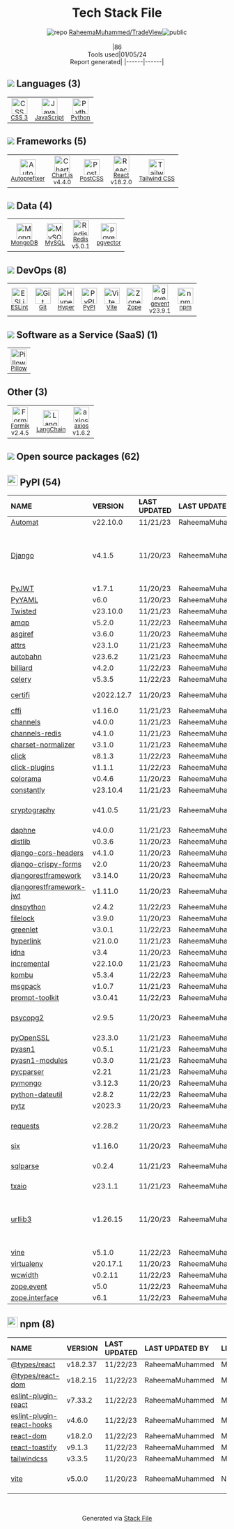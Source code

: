 <!--
&lt;--- Readme.md Snippet without images Start ---&gt;
## Tech Stack
RaheemaMuhammed/TradeView is built on the following main stack:

- [Python](https://www.python.org) – Languages
- [React](https://reactjs.org/) – Javascript UI Libraries
- [MySQL](http://www.mysql.com) – Databases
- [MongoDB](http://www.mongodb.com/) – Databases
- [Redis](http://redis.io/) – In-Memory Databases
- [JavaScript](https://developer.mozilla.org/en-US/docs/Web/JavaScript) – Languages
- [gevent](http://gevent.org) – Web Servers
- [Autoprefixer](https://github.com/postcss/autoprefixer) – CSS Pre-processors / Extensions
- [Pillow](https://python-pillow.github.io/) – Image Processing and Management
- [Hyper](https://hyper.sh/) – Containers as a Service
- [ESLint](http://eslint.org/) – Code Review
- [PostCSS](https://github.com/postcss/postcss) – CSS Pre-processors / Extensions
- [Chart.js](http://www.chartjs.org/) – Charting Libraries
- [axios](https://github.com/mzabriskie/axios) – Javascript Utilities & Libraries
- [Zope](https://www.zope.org) – Web Servers
- [Tailwind CSS](https://tailwindcss.com) – Front-End Frameworks
- [Formik](https://jaredpalmer.com/formik/) – Web Forms
- [Vite](https://vitejs.dev/) – JS Build Tools / JS Task Runners
- [LangChain](https://github.com/hwchase17/langchain) – Large Language Model Tools
- [pgvector](https://github.com/pgvector/pgvector/) – Database Tools

Full tech stack [here](/techstack.md)

&lt;--- Readme.md Snippet without images End ---&gt;

&lt;--- Readme.md Snippet with images Start ---&gt;
## Tech Stack
RaheemaMuhammed/TradeView is built on the following main stack:

- <img width='25' height='25' src='https://img.stackshare.io/service/993/pUBY5pVj.png' alt='Python'/> [Python](https://www.python.org) – Languages
- <img width='25' height='25' src='https://img.stackshare.io/service/1020/OYIaJ1KK.png' alt='React'/> [React](https://reactjs.org/) – Javascript UI Libraries
- <img width='25' height='25' src='https://img.stackshare.io/service/1025/logo-mysql-170x170.png' alt='MySQL'/> [MySQL](http://www.mysql.com) – Databases
- <img width='25' height='25' src='https://img.stackshare.io/service/1030/leaf-360x360.png' alt='MongoDB'/> [MongoDB](http://www.mongodb.com/) – Databases
- <img width='25' height='25' src='https://img.stackshare.io/service/1031/default_cbce472cd134adc6688572f999e9122b9657d4ba.png' alt='Redis'/> [Redis](http://redis.io/) – In-Memory Databases
- <img width='25' height='25' src='https://img.stackshare.io/service/1209/javascript.jpeg' alt='JavaScript'/> [JavaScript](https://developer.mozilla.org/en-US/docs/Web/JavaScript) – Languages
- <img width='25' height='25' src='https://img.stackshare.io/service/1772/s9Bm2Iyx_400x400.jpg' alt='gevent'/> [gevent](http://gevent.org) – Web Servers
- <img width='25' height='25' src='https://img.stackshare.io/service/2202/72d087642cfce6fef6f2dabec5bf49e8_400x400.png' alt='Autoprefixer'/> [Autoprefixer](https://github.com/postcss/autoprefixer) – CSS Pre-processors / Extensions
- <img width='25' height='25' src='https://img.stackshare.io/service/2375/default_1f67b0ca7416a9f52beb655f90b5602d5ef74b75.jpg' alt='Pillow'/> [Pillow](https://python-pillow.github.io/) – Image Processing and Management
- <img width='25' height='25' src='https://img.stackshare.io/service/3125/xSVaubUG_400x400.jpg' alt='Hyper'/> [Hyper](https://hyper.sh/) – Containers as a Service
- <img width='25' height='25' src='https://img.stackshare.io/service/3337/Q4L7Jncy.jpg' alt='ESLint'/> [ESLint](http://eslint.org/) – Code Review
- <img width='25' height='25' src='https://img.stackshare.io/service/3339/rlFcjEdI.png' alt='PostCSS'/> [PostCSS](https://github.com/postcss/postcss) – CSS Pre-processors / Extensions
- <img width='25' height='25' src='https://img.stackshare.io/service/3866/_GD1-XrU_400x400.jpg' alt='Chart.js'/> [Chart.js](http://www.chartjs.org/) – Charting Libraries
- <img width='25' height='25' src='https://img.stackshare.io/no-img-open-source.png' alt='axios'/> [axios](https://github.com/mzabriskie/axios) – Javascript Utilities & Libraries
- <img width='25' height='25' src='https://img.stackshare.io/service/6969/zopeHIres_400x400.jpg' alt='Zope'/> [Zope](https://www.zope.org) – Web Servers
- <img width='25' height='25' src='https://img.stackshare.io/service/8158/default_660b7c41c3ba489cb581eec89c04655404258c19.png' alt='Tailwind CSS'/> [Tailwind CSS](https://tailwindcss.com) – Front-End Frameworks
- <img width='25' height='25' src='https://img.stackshare.io/service/8846/preview.png' alt='Formik'/> [Formik](https://jaredpalmer.com/formik/) – Web Forms
- <img width='25' height='25' src='https://img.stackshare.io/service/21547/default_1aeac791cde11ff66cc0b20dcc6144eeb185c905.png' alt='Vite'/> [Vite](https://vitejs.dev/) – JS Build Tools / JS Task Runners
- <img width='25' height='25' src='https://img.stackshare.io/service/48790/default_5b6c6b73f1ff3775c85d2a1ba954cb87e30cbf13.jpg' alt='LangChain'/> [LangChain](https://github.com/hwchase17/langchain) – Large Language Model Tools
- <img width='25' height='25' src='https://img.stackshare.io/service/109221/default_b888cdf5617d936aa6aacf130911906955508639.png' alt='pgvector'/> [pgvector](https://github.com/pgvector/pgvector/) – Database Tools

Full tech stack [here](/techstack.md)

&lt;--- Readme.md Snippet with images End ---&gt;
-->
<div align="center">

# Tech Stack File
![](https://img.stackshare.io/repo.svg "repo") [RaheemaMuhammed/TradeView](https://github.com/RaheemaMuhammed/TradeView)![](https://img.stackshare.io/public_badge.svg "public")
<br/><br/>
|86<br/>Tools used|01/05/24 <br/>Report generated|
|------|------|
</div>

## <img src='https://img.stackshare.io/languages.svg'/> Languages (3)
<table><tr>
  <td align='center'>
  <img width='36' height='36' src='https://img.stackshare.io/service/6727/css.png' alt='CSS 3'>
  <br>
  <sub><a href="https://developer.mozilla.org/en-US/docs/Web/CSS/CSS3">CSS 3</a></sub>
  <br>
  <sub></sub>
</td>

<td align='center'>
  <img width='36' height='36' src='https://img.stackshare.io/service/1209/javascript.jpeg' alt='JavaScript'>
  <br>
  <sub><a href="https://developer.mozilla.org/en-US/docs/Web/JavaScript">JavaScript</a></sub>
  <br>
  <sub></sub>
</td>

<td align='center'>
  <img width='36' height='36' src='https://img.stackshare.io/service/993/pUBY5pVj.png' alt='Python'>
  <br>
  <sub><a href="https://www.python.org">Python</a></sub>
  <br>
  <sub></sub>
</td>

</tr>
</table>

## <img src='https://img.stackshare.io/frameworks.svg'/> Frameworks (5)
<table><tr>
  <td align='center'>
  <img width='36' height='36' src='https://img.stackshare.io/service/2202/72d087642cfce6fef6f2dabec5bf49e8_400x400.png' alt='Autoprefixer'>
  <br>
  <sub><a href="https://github.com/postcss/autoprefixer">Autoprefixer</a></sub>
  <br>
  <sub></sub>
</td>

<td align='center'>
  <img width='36' height='36' src='https://img.stackshare.io/service/3866/_GD1-XrU_400x400.jpg' alt='Chart.js'>
  <br>
  <sub><a href="http://www.chartjs.org/">Chart.js</a></sub>
  <br>
  <sub>v4.4.0</sub>
</td>

<td align='center'>
  <img width='36' height='36' src='https://img.stackshare.io/service/3339/rlFcjEdI.png' alt='PostCSS'>
  <br>
  <sub><a href="https://github.com/postcss/postcss">PostCSS</a></sub>
  <br>
  <sub></sub>
</td>

<td align='center'>
  <img width='36' height='36' src='https://img.stackshare.io/service/1020/OYIaJ1KK.png' alt='React'>
  <br>
  <sub><a href="https://reactjs.org/">React</a></sub>
  <br>
  <sub>v18.2.0</sub>
</td>

<td align='center'>
  <img width='36' height='36' src='https://img.stackshare.io/service/8158/default_660b7c41c3ba489cb581eec89c04655404258c19.png' alt='Tailwind CSS'>
  <br>
  <sub><a href="https://tailwindcss.com">Tailwind CSS</a></sub>
  <br>
  <sub></sub>
</td>

</tr>
</table>

## <img src='https://img.stackshare.io/databases.svg'/> Data (4)
<table><tr>
  <td align='center'>
  <img width='36' height='36' src='https://img.stackshare.io/service/1030/leaf-360x360.png' alt='MongoDB'>
  <br>
  <sub><a href="http://www.mongodb.com/">MongoDB</a></sub>
  <br>
  <sub></sub>
</td>

<td align='center'>
  <img width='36' height='36' src='https://img.stackshare.io/service/1025/logo-mysql-170x170.png' alt='MySQL'>
  <br>
  <sub><a href="http://www.mysql.com">MySQL</a></sub>
  <br>
  <sub></sub>
</td>

<td align='center'>
  <img width='36' height='36' src='https://img.stackshare.io/service/1031/default_cbce472cd134adc6688572f999e9122b9657d4ba.png' alt='Redis'>
  <br>
  <sub><a href="http://redis.io/">Redis</a></sub>
  <br>
  <sub>v5.0.1</sub>
</td>

<td align='center'>
  <img width='36' height='36' src='https://img.stackshare.io/service/109221/default_b888cdf5617d936aa6aacf130911906955508639.png' alt='pgvector'>
  <br>
  <sub><a href="https://github.com/pgvector/pgvector/">pgvector</a></sub>
  <br>
  <sub></sub>
</td>

</tr>
</table>

## <img src='https://img.stackshare.io/devops.svg'/> DevOps (8)
<table><tr>
  <td align='center'>
  <img width='36' height='36' src='https://img.stackshare.io/service/3337/Q4L7Jncy.jpg' alt='ESLint'>
  <br>
  <sub><a href="http://eslint.org/">ESLint</a></sub>
  <br>
  <sub></sub>
</td>

<td align='center'>
  <img width='36' height='36' src='https://img.stackshare.io/service/1046/git.png' alt='Git'>
  <br>
  <sub><a href="http://git-scm.com/">Git</a></sub>
  <br>
  <sub></sub>
</td>

<td align='center'>
  <img width='36' height='36' src='https://img.stackshare.io/service/3125/xSVaubUG_400x400.jpg' alt='Hyper'>
  <br>
  <sub><a href="https://hyper.sh/">Hyper</a></sub>
  <br>
  <sub></sub>
</td>

<td align='center'>
  <img width='36' height='36' src='https://img.stackshare.io/service/12572/-RIWgodF_400x400.jpg' alt='PyPI'>
  <br>
  <sub><a href="https://pypi.org/">PyPI</a></sub>
  <br>
  <sub></sub>
</td>

<td align='center'>
  <img width='36' height='36' src='https://img.stackshare.io/service/21547/default_1aeac791cde11ff66cc0b20dcc6144eeb185c905.png' alt='Vite'>
  <br>
  <sub><a href="https://vitejs.dev/">Vite</a></sub>
  <br>
  <sub></sub>
</td>

<td align='center'>
  <img width='36' height='36' src='https://img.stackshare.io/service/6969/zopeHIres_400x400.jpg' alt='Zope'>
  <br>
  <sub><a href="https://www.zope.org">Zope</a></sub>
  <br>
  <sub></sub>
</td>

<td align='center'>
  <img width='36' height='36' src='https://img.stackshare.io/service/1772/s9Bm2Iyx_400x400.jpg' alt='gevent'>
  <br>
  <sub><a href="http://gevent.org">gevent</a></sub>
  <br>
  <sub>v23.9.1</sub>
</td>

<td align='center'>
  <img width='36' height='36' src='https://img.stackshare.io/service/1120/lejvzrnlpb308aftn31u.png' alt='npm'>
  <br>
  <sub><a href="https://www.npmjs.com/">npm</a></sub>
  <br>
  <sub></sub>
</td>

</tr>
</table>

## <img src='https://img.stackshare.io/saas.svg'/> Software as a Service (SaaS) (1)
<table><tr>
  <td align='center'>
  <img width='36' height='36' src='https://img.stackshare.io/service/2375/default_1f67b0ca7416a9f52beb655f90b5602d5ef74b75.jpg' alt='Pillow'>
  <br>
  <sub><a href="https://python-pillow.github.io/">Pillow</a></sub>
  <br>
  <sub></sub>
</td>

</tr>
</table>

## Other (3)
<table><tr>
  <td align='center'>
  <img width='36' height='36' src='https://img.stackshare.io/service/8846/preview.png' alt='Formik'>
  <br>
  <sub><a href="https://jaredpalmer.com/formik/">Formik</a></sub>
  <br>
  <sub>v2.4.5</sub>
</td>

<td align='center'>
  <img width='36' height='36' src='https://img.stackshare.io/service/48790/default_5b6c6b73f1ff3775c85d2a1ba954cb87e30cbf13.jpg' alt='LangChain'>
  <br>
  <sub><a href="https://github.com/hwchase17/langchain">LangChain</a></sub>
  <br>
  <sub></sub>
</td>

<td align='center'>
  <img width='36' height='36' src='https://img.stackshare.io/no-img-open-source.png' alt='axios'>
  <br>
  <sub><a href="https://github.com/mzabriskie/axios">axios</a></sub>
  <br>
  <sub>v1.6.2</sub>
</td>

</tr>
</table>


## <img src='https://img.stackshare.io/group.svg' /> Open source packages (62)</h2>

## <img width='24' height='24' src='https://img.stackshare.io/service/12572/-RIWgodF_400x400.jpg'/> PyPI (54)

|NAME|VERSION|LAST UPDATED|LAST UPDATED BY|LICENSE|VULNERABILITIES|
|:------|:------|:------|:------|:------|:------|
|[Automat](https://pypi.org/project/Automat)|v22.10.0|11/21/23|RaheemaMuhammed |MIT|N/A|
|[Django](https://pypi.org/project/Django)|v4.1.5|11/20/23|RaheemaMuhammed |BSD-3-Clause|[CVE-2023-31047](https://github.com/advisories/GHSA-r3xc-prgr-mg9p) (Critical)<br/>[CVE-2023-36053](https://github.com/advisories/GHSA-jh3w-4vvf-mjgr) (High)<br/>[CVE-2023-24580](https://github.com/advisories/GHSA-2hrw-hx67-34x6) (High)|
|[PyJWT](https://pypi.org/project/PyJWT)|v1.7.1|11/20/23|RaheemaMuhammed |MIT|N/A|
|[PyYAML](https://pypi.org/project/PyYAML)|v6.0|11/20/23|RaheemaMuhammed |MIT|N/A|
|[Twisted](https://pypi.org/project/Twisted)|v23.10.0|11/21/23|RaheemaMuhammed |MIT|N/A|
|[amqp](https://pypi.org/project/amqp)|v5.2.0|11/22/23|RaheemaMuhammed |BSD-3-Clause|N/A|
|[asgiref](https://pypi.org/project/asgiref)|v3.6.0|11/20/23|RaheemaMuhammed |BSD-3-Clause|N/A|
|[attrs](https://pypi.org/project/attrs)|v23.1.0|11/21/23|RaheemaMuhammed |MIT|N/A|
|[autobahn](https://pypi.org/project/autobahn)|v23.6.2|11/21/23|RaheemaMuhammed |MIT|N/A|
|[billiard](https://pypi.org/project/billiard)|v4.2.0|11/22/23|RaheemaMuhammed |BSD-3-Clause|N/A|
|[celery](https://pypi.org/project/celery)|v5.3.5|11/22/23|RaheemaMuhammed |BSD-3-Clause|N/A|
|[certifi](https://pypi.org/project/certifi)|v2022.12.7|11/20/23|RaheemaMuhammed |MPL-2.0|[CVE-2023-37920](https://github.com/advisories/GHSA-xqr8-7jwr-rhp7) (High)|
|[cffi](https://pypi.org/project/cffi)|v1.16.0|11/21/23|RaheemaMuhammed |MIT|N/A|
|[channels](https://pypi.org/project/channels)|v4.0.0|11/21/23|RaheemaMuhammed |BSD-3-Clause|N/A|
|[channels-redis](https://pypi.org/project/channels-redis)|v4.1.0|11/21/23|RaheemaMuhammed |BSD-3-Clause|N/A|
|[charset-normalizer](https://pypi.org/project/charset-normalizer)|v3.1.0|11/21/23|RaheemaMuhammed |N/A|N/A|
|[click](https://pypi.org/project/click)|v8.1.3|11/22/23|RaheemaMuhammed |BSD-3-Clause|N/A|
|[click-plugins](https://pypi.org/project/click-plugins)|v1.1.1|11/22/23|RaheemaMuhammed |BSD-3-Clause|N/A|
|[colorama](https://pypi.org/project/colorama)|v0.4.6|11/20/23|RaheemaMuhammed |BSD-3-Clause|N/A|
|[constantly](https://pypi.org/project/constantly)|v23.10.4|11/21/23|RaheemaMuhammed |MIT|N/A|
|[cryptography](https://pypi.org/project/cryptography)|v41.0.5|11/21/23|RaheemaMuhammed |BSD-3-Clause,Apache-2.0|[CVE-2023-49083](https://github.com/advisories/GHSA-jfhm-5ghh-2f97) (Moderate)|
|[daphne](https://pypi.org/project/daphne)|v4.0.0|11/21/23|RaheemaMuhammed |BSD-3-Clause|N/A|
|[distlib](https://pypi.org/project/distlib)|v0.3.6|11/20/23|RaheemaMuhammed |Python-2.0|N/A|
|[django-cors-headers](https://pypi.org/project/django-cors-headers)|v4.1.0|11/20/23|RaheemaMuhammed |MIT|N/A|
|[django-crispy-forms](https://pypi.org/project/django-crispy-forms)|v2.0|11/20/23|RaheemaMuhammed |MIT|N/A|
|[djangorestframework](https://pypi.org/project/djangorestframework)|v3.14.0|11/20/23|RaheemaMuhammed |BSD-3-Clause|N/A|
|[djangorestframework-jwt](https://pypi.org/project/djangorestframework-jwt)|v1.11.0|11/20/23|RaheemaMuhammed |MIT|N/A|
|[dnspython](https://pypi.org/project/dnspython)|v2.4.2|11/22/23|RaheemaMuhammed |Other|N/A|
|[filelock](https://pypi.org/project/filelock)|v3.9.0|11/20/23|RaheemaMuhammed |Unlicense|N/A|
|[greenlet](https://pypi.org/project/greenlet)|v3.0.1|11/22/23|RaheemaMuhammed |MIT|N/A|
|[hyperlink](https://pypi.org/project/hyperlink)|v21.0.0|11/21/23|RaheemaMuhammed |MIT|N/A|
|[idna](https://pypi.org/project/idna)|v3.4|11/20/23|RaheemaMuhammed |BSD-3-Clause|N/A|
|[incremental](https://pypi.org/project/incremental)|v22.10.0|11/21/23|RaheemaMuhammed |MIT|N/A|
|[kombu](https://pypi.org/project/kombu)|v5.3.4|11/22/23|RaheemaMuhammed |BSD-3-Clause|N/A|
|[msgpack](https://pypi.org/project/msgpack)|v1.0.7|11/21/23|RaheemaMuhammed |Apache-2.0|N/A|
|[prompt-toolkit](https://pypi.org/project/prompt-toolkit)|v3.0.41|11/22/23|RaheemaMuhammed |BSD-3-Clause|N/A|
|[psycopg2](https://pypi.org/project/psycopg2)|v2.9.5|11/20/23|RaheemaMuhammed |BSD-3-Clause-Attribution|N/A|
|[pyOpenSSL](https://pypi.org/project/pyOpenSSL)|v23.3.0|11/21/23|RaheemaMuhammed |Apache-2.0|N/A|
|[pyasn1](https://pypi.org/project/pyasn1)|v0.5.1|11/21/23|RaheemaMuhammed |BSD-2-Clause|N/A|
|[pyasn1-modules](https://pypi.org/project/pyasn1-modules)|v0.3.0|11/21/23|RaheemaMuhammed |BSD-2-Clause|N/A|
|[pycparser](https://pypi.org/project/pycparser)|v2.21|11/21/23|RaheemaMuhammed |BSD-3-Clause|N/A|
|[pymongo](https://pypi.org/project/pymongo)|v3.12.3|11/20/23|RaheemaMuhammed |Apache-2.0|N/A|
|[python-dateutil](https://pypi.org/project/python-dateutil)|v2.8.2|11/22/23|RaheemaMuhammed |NRL|N/A|
|[pytz](https://pypi.org/project/pytz)|v2023.3|11/20/23|RaheemaMuhammed |MIT|N/A|
|[requests](https://pypi.org/project/requests)|v2.28.2|11/20/23|RaheemaMuhammed |Apache-2.0|[CVE-2023-32681](https://github.com/advisories/GHSA-j8r2-6x86-q33q) (Moderate)|
|[six](https://pypi.org/project/six)|v1.16.0|11/20/23|RaheemaMuhammed |MIT|N/A|
|[sqlparse](https://pypi.org/project/sqlparse)|v0.2.4|11/21/23|RaheemaMuhammed |BSD-3-Clause|[CVE-2023-30608](https://github.com/advisories/GHSA-rrm6-wvj7-cwh2) (Moderate)|
|[txaio](https://pypi.org/project/txaio)|v23.1.1|11/21/23|RaheemaMuhammed |MIT|N/A|
|[urllib3](https://pypi.org/project/urllib3)|v1.26.15|11/20/23|RaheemaMuhammed |MIT|[CVE-2023-45803](https://github.com/advisories/GHSA-g4mx-q9vg-27p4) (Moderate)<br/>[CVE-2023-43804](https://github.com/advisories/GHSA-v845-jxx5-vc9f) (Moderate)|
|[vine](https://pypi.org/project/vine)|v5.1.0|11/22/23|RaheemaMuhammed |BSD-3-Clause|N/A|
|[virtualenv](https://pypi.org/project/virtualenv)|v20.17.1|11/20/23|RaheemaMuhammed |MIT|N/A|
|[wcwidth](https://pypi.org/project/wcwidth)|v0.2.11|11/22/23|RaheemaMuhammed |MIT|N/A|
|[zope.event](https://pypi.org/project/zope.event)|v5.0|11/22/23|RaheemaMuhammed |ZPL-2.1|N/A|
|[zope.interface](https://pypi.org/project/zope.interface)|v6.1|11/22/23|RaheemaMuhammed |ZPL-2.1|N/A|


## <img width='24' height='24' src='https://img.stackshare.io/service/1120/lejvzrnlpb308aftn31u.png'/> npm (8)

|NAME|VERSION|LAST UPDATED|LAST UPDATED BY|LICENSE|VULNERABILITIES|
|:------|:------|:------|:------|:------|:------|
|[@types/react](https://www.npmjs.com/@types/react)|v18.2.37|11/22/23|RaheemaMuhammed |MIT|N/A|
|[@types/react-dom](https://www.npmjs.com/@types/react-dom)|v18.2.15|11/22/23|RaheemaMuhammed |MIT|N/A|
|[eslint-plugin-react](https://www.npmjs.com/eslint-plugin-react)|v7.33.2|11/22/23|RaheemaMuhammed |MIT|N/A|
|[eslint-plugin-react-hooks](https://www.npmjs.com/eslint-plugin-react-hooks)|v4.6.0|11/22/23|RaheemaMuhammed |MIT|N/A|
|[react-dom](https://www.npmjs.com/react-dom)|v18.2.0|11/22/23|RaheemaMuhammed |MIT|N/A|
|[react-toastify](https://www.npmjs.com/react-toastify)|v9.1.3|11/22/23|RaheemaMuhammed |MIT|N/A|
|[tailwindcss](https://www.npmjs.com/tailwindcss)|v3.3.5|11/20/23|RaheemaMuhammed |MIT|N/A|
|[vite](https://www.npmjs.com/vite)|v5.0.0|11/20/23|RaheemaMuhammed |N/A|[CVE-2023-49293](https://github.com/advisories/GHSA-92r3-m2mg-pj97) (Moderate)|

<br/>
<div align='center'>

Generated via [Stack File](https://github.com/marketplace/stack-file)
